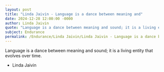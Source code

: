 ```yaml
---
layout: post
title: "Linda Jaivin - Language is a dance between meaning and"
date: 2024-12-28 12:00:00 -0000
author: Linda Jaivin
quote: "Language is a dance between meaning and sound; it is a living entity that evolves over time."
subject: Endurance
permalink: /Endurance/Linda Jaivin/Linda Jaivin - Language is a dance between meaning and
---
```


Language is a dance between meaning and sound; it is a living entity that evolves over time.

- Linda Jaivin
